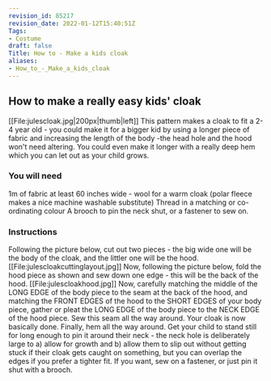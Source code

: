 ```yaml
---
revision_id: 85217
revision_date: 2022-01-12T15:40:51Z
Tags:
- Costume
draft: false
Title: How to - Make a kids cloak
aliases:
- How_to_-_Make_a_kids_cloak
---
```

## How to make a really easy kids' cloak
[[File:julescloak.jpg|200px|thumb|left]] 
This pattern makes a cloak to fit a 2-4 year old - you could make it for a bigger kid by using a longer piece of fabric and increasing the length of the body -the head hole and the hood won't need altering. You could even make it longer with a really deep hem which you can let out as your child grows.
### You will need
1m of fabric at least 60 inches wide - wool for a warm cloak (polar fleece makes a nice machine washable substitute)
Thread in a matching or co-ordinating colour
A brooch to pin the neck shut, or a fastener to sew on.
### Instructions
Following the picture below, cut out two pieces - the big wide one will be the body of the cloak, and the littler one will be the hood. 
[[File:julescloakcuttinglayout.jpg]]
Now, following the picture below, fold the hood piece as shown and sew down one edge - this will be the back of the hood.
[[File:julescloakhood.jpg]]
Now, carefully matching the middle of the LONG EDGE of the body piece to the seam at the back of the hood, and matching the FRONT EDGES of the hood to the SHORT EDGES of your body piece, gather or pleat the LONG EDGE of the body piece to the NECK EDGE of the hood piece. Sew this seam all the way around. Your cloak is now basically done.
Finally, hem all the way around.
Get your child to stand still for long enough to pin it around their neck - the neck hole is deliberately large to a) allow for growth and b) allow them to slip out without getting stuck if their cloak gets caught on something, but you can overlap the edges if you prefer a tighter fit. If you want, sew on a fastener, or just pin it shut with a brooch.